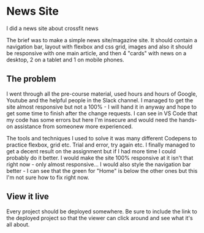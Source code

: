 # News Site

I did a news site about crossfit news

The brief was to make a simple news site/magazine site.
It should contain a navigation bar, layout with flexbox and css grid, images and also it should be responsive with one main article, and then 4 "cards" with news on a desktop, 2 on a tablet and 1 on mobile phones.

## The problem

I went through all the pre-course material, used hours and hours of Google, Youtube and the helpful people in the Slack channel.
I managed to get the site almost responsive but not a 100% - I will hand it in anyway and hope to get some time to finish after the change requests.
I can see in VS Code that my code has some errors but here I'm insecure and would need the hands-on assistance from someonew more experienced. 

The tools and techniques I used to solve it was many different Codepens to practice flexbox, grid etc. Trial and error, try again etc. 
I finally managed to get a decent result on the assignment but if I had more time I could probably do it better.
I would make the site 100% responsive at it isn't that right now - only almost responsive... I would also style the navigation bar better - I can see that the green for "Home" is below the other ones but this I'm not sure how to fix right now.

## View it live
Every project should be deployed somewhere. Be sure to include the link to the deployed project so that the viewer can click around and see what it's all about.
